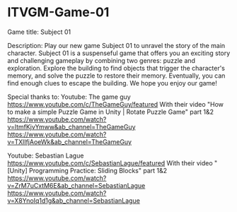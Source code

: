 # ITVGM-Game-01

Game title:
Subject 01

Description:
Play our new game Subject 01 to unravel the story of the main character. 
Subject 01 is a suspenseful game that offers you an exciting story and challenging gameplay by combining two genres: puzzle and exploration. 
Explore the building to find objects that trigger the character's memory, and solve the puzzle to restore their memory. Eventually, you can find enough clues to escape the building.
We hope you enjoy our game!

Special thanks to:
Youtube: The game guy
https://www.youtube.com/c/TheGameGuy/featured
With their video "How to make a simple Puzzle Game in Unity | Rotate Puzzle Game" part 1&2
https://www.youtube.com/watch?v=ltmfKjvYmww&ab_channel=TheGameGuy
https://www.youtube.com/watch?v=TXlIfjAoeWk&ab_channel=TheGameGuy

Youtube: Sebastian Lague
https://www.youtube.com/c/SebastianLague/featured
With their video "[Unity] Programming Practice: Sliding Blocks" part 1&2
https://www.youtube.com/watch?v=ZrM7uCxtM6E&ab_channel=SebastianLague
https://www.youtube.com/watch?v=X8YnoIq1d1g&ab_channel=SebastianLague